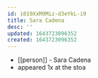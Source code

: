```yaml
---
id: i019XxM9Miz-d3eYkL-i9
title: Sara Cadena
desc: ''
updated: 1643723096352
created: 1643723096352
---
```



- [[person]] - Sara Cadena
- appeared 1x at the stoa
